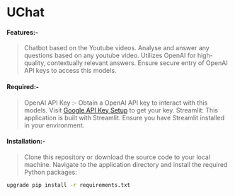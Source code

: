 # UChat
#### **Features:-**
>Chatbot based on the Youtube videos. Analyse and answer any questions based on any youtube video. Utilizes OpenAI for high-quality, contextually relevant answers. Ensure secure entry of OpenAI API keys to access this models.
#### **Required:-**
> OpenAI API Key :- Obtain a OpenAI API key to interact with this models. Visit [Google API Key Setup](https://platform.openai.com/api-keys) to get your key. Streamlit: This application is built with Streamlit. Ensure you have Streamlit installed in your environment.
#### **Installation:-**
> Clone this repository or download the source code to your local machine. Navigate to the application directory and install the required Python packages:
```bash
upgrade pip install -r requirements.txt
